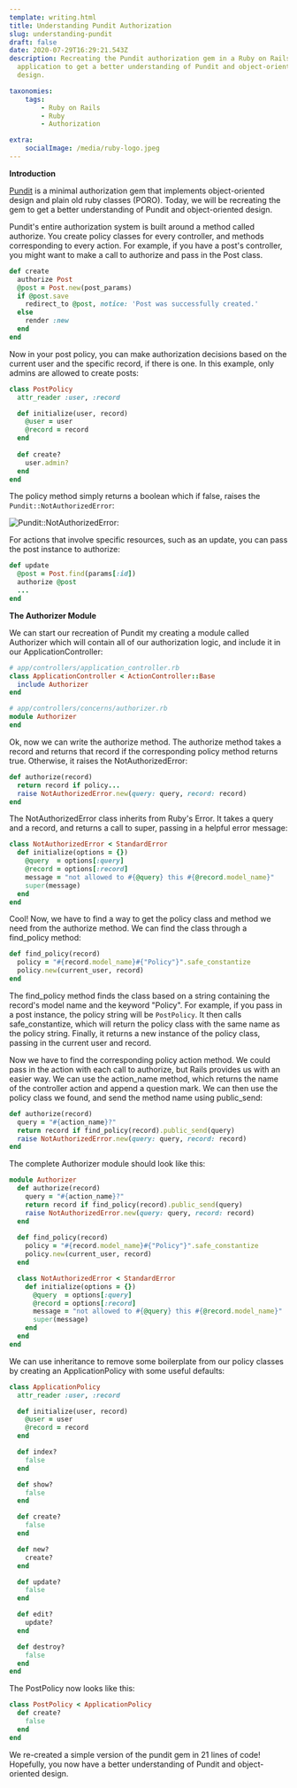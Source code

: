 ```yaml
---
template: writing.html
title: Understanding Pundit Authorization
slug: understanding-pundit
draft: false
date: 2020-07-29T16:29:21.543Z
description: Recreating the Pundit authorization gem in a Ruby on Rails
  application to get a better understanding of Pundit and object-oriented
  design.

taxonomies:
    tags:
        - Ruby on Rails
        - Ruby
        - Authorization

extra:
    socialImage: /media/ruby-logo.jpeg
---
```

**Introduction**

[Pundit](https://github.com/varvet/pundit) is a minimal authorization gem that implements object-oriented design and plain old ruby classes (PORO). Today, we will be recreating the gem to get a better understanding of Pundit and object-oriented design.

Pundit's entire authorization system is built around a method called authorize. You create policy classes for every controller, and methods corresponding to every action. For example, if you have a post's controller, you might want to make a call to authorize and pass in the Post class.

```ruby
def create
  authorize Post
  @post = Post.new(post_params)
  if @post.save
    redirect_to @post, notice: 'Post was successfully created.'
  else
    render :new
  end
end
```

Now in your post policy, you can make authorization decisions based on the current user and the specific record,  if there is one. In this example, only admins are allowed to create posts:

```ruby
class PostPolicy
  attr_reader :user, :record

  def initialize(user, record)
    @user = user
    @record = record
  end
  
  def create?
    user.admin?
  end
end
```

The policy method simply returns a boolean which if false, raises the `Pundit::NotAuthorizedError`: 

![Pundit::NotAuthorizedError:](/media/screen-shot-2020-07-29-at-12.01.42-pm.png)

For actions that involve specific resources, such as an update, you can pass the post instance to authorize:

```ruby
def update
  @post = Post.find(params[:id])
  authorize @post
  ...
end
```

**The Authorizer Module**

We can start our recreation of Pundit my creating a module called Authorizer which will contain all of our authorization logic, and include it in our ApplicationController:

```ruby
# app/controllers/application_controller.rb
class ApplicationController < ActionController::Base
  include Authorizer
end

# app/controllers/concerns/authorizer.rb
module Authorizer
end
```

Ok, now we can write the authorize method. The authorize method takes a record and returns that record if the corresponding policy method returns true. Otherwise, it raises the NotAuthorizedError:

```ruby
def authorize(record)
  return record if policy...
  raise NotAuthorizedError.new(query: query, record: record)
end
```

The NotAuthorizedError class inherits from Ruby's Error. It takes a query and a record, and returns a call to super, passing in a helpful error message:

```ruby
class NotAuthorizedError < StandardError
  def initialize(options = {})
    @query  = options[:query]
    @record = options[:record]
    message = "not allowed to #{@query} this #{@record.model_name}"
    super(message)
  end
end
```

Cool! Now, we have to find a way to get the policy class and method we need from the authorize method. We can find the class through a find_policy method:

```ruby
def find_policy(record)
  policy = "#{record.model_name}#{"Policy"}".safe_constantize
  policy.new(current_user, record)
end
```

The find\_policy method finds the class based on a string containing the record's model name and the keyword "Policy". For example, if you pass in a post instance, the policy string will be `PostPolicy`. It then calls safe\_constantize, which will return the policy class with the same name as the policy string. Finally, it returns a new instance of the policy class, passing in the current user and record.

Now we have to find the corresponding policy action method. We could pass in the action with each call to authorize, but Rails provides us with an easier way. We can use the action\_name method, which returns the name of the controller action and append a question mark. We can then use the policy class we found, and send the method name using public\_send:

```ruby
def authorize(record)
  query = "#{action_name}?"
  return record if find_policy(record).public_send(query)
  raise NotAuthorizedError.new(query: query, record: record)
end
```

The complete Authorizer module should look like this:

```ruby
module Authorizer
  def authorize(record)
    query = "#{action_name}?"
    return record if find_policy(record).public_send(query)
    raise NotAuthorizedError.new(query: query, record: record)
  end
  
  def find_policy(record)
    policy = "#{record.model_name}#{"Policy"}".safe_constantize
    policy.new(current_user, record)
  end

  class NotAuthorizedError < StandardError
    def initialize(options = {})
      @query  = options[:query]
      @record = options[:record]
      message = "not allowed to #{@query} this #{@record.model_name}"
      super(message)
    end
  end
end
```

We can use inheritance to remove some boilerplate from our policy classes by creating an ApplicationPolicy with some useful defaults:

```ruby
class ApplicationPolicy
  attr_reader :user, :record

  def initialize(user, record)
    @user = user
    @record = record
  end

  def index?
    false
  end

  def show?
    false
  end

  def create?
    false
  end

  def new?
    create?
  end

  def update?
    false
  end

  def edit?
    update?
  end

  def destroy?
    false
  end
end
```

The PostPolicy now looks like this:

```ruby
class PostPolicy < ApplicationPolicy
  def create?
    false
  end
end
```

We re-created a simple version of the pundit gem in 21 lines of code! Hopefully, you now have a better understanding of Pundit and object-oriented design.
